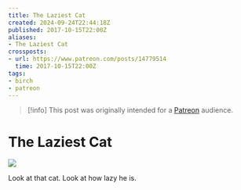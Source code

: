 ```yaml
---
title: The Laziest Cat
created: 2024-09-24T22:44:18Z
published: 2017-10-15T22:00Z
aliases:
- The Laziest Cat
crossposts:
- url: https://www.patreon.com/posts/14779514
  time: 2017-10-15T22:00Z
tags:
- birch
- patreon
---
```


> [!info]
> This post was originally intended for a [Patreon](../tags/patreon.md) audience.

# The Laziest Cat

![](201710152200-birch.png)

Look at that cat. Look at how lazy he is.
